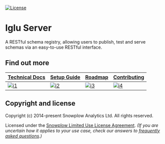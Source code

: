 [![License][license-image]][license]

# Iglu Server

A RESTful schema registry, allowing users to publish, test and serve schemas via an easy-to-use RESTful interface.

## Find out more

| **[Technical Docs][techdocs]**     | **[Setup Guide][setup]**     | **[Roadmap][roadmap]**           | **[Contributing][contributing]**           |
|-------------------------------------|-------------------------------|-----------------------------------|---------------------------------------------|
| [![i1][techdocs-image]][techdocs] | [![i2][setup-image]][setup] | [![i3][roadmap-image]][roadmap] | [![i4][contributing-image]][contributing] |

## Copyright and license

Copyright (c) 2014-present Snowplow Analytics Ltd. All rights reserved.

Licensed under the [Snowplow Limited Use License Agreement][license]. _(If you are uncertain how it applies to your use case, check our answers to [frequently asked questions][faq].)_


[techdocs-image]: https://d3i6fms1cm1j0i.cloudfront.net/github/images/techdocs.png
[setup-image]: https://d3i6fms1cm1j0i.cloudfront.net/github/images/setup.png
[roadmap-image]: https://d3i6fms1cm1j0i.cloudfront.net/github/images/roadmap.png
[contributing-image]: https://d3i6fms1cm1j0i.cloudfront.net/github/images/contributing.png

[techdocs]: https://docs.snowplow.io/docs/pipeline-components-and-applications/iglu/
[setup]: https://docs.snowplow.io/docs/pipeline-components-and-applications/iglu/iglu-repositories/iglu-server/setup/
[roadmap]: https://github.com/snowplow/snowplow/projects/7
[contributing]: https://docs.snowplow.io/docs/contributing/

[license]: https://docs.snowplow.io/limited-use-license-1.0
[license-image]: https://img.shields.io/badge/license-Snowplow--Limited-Use-blue.svg?style=flat
[faq]: https://docs.snowplow.io/docs/contributing/limited-use-license-faq/
